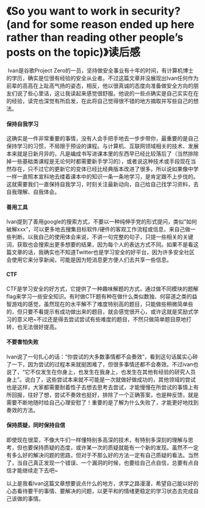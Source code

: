 # 《So you want to work in security? (and for some reason ended up here rather than reading other people’s posts on the topic)》读后感

​	Ivan是谷歌Project Zero的一员，坚持做安全事业有十年的时间，有计算机博士的学历，确实是位很有经验的安全从业者。不过这篇文章并没展现出Ivan任何作为前辈的高高在上趾高气扬的姿态，相反，他以很真诚的态度向准备做安全方向的朋友们说了些心里话，这让我读起来感觉很舒服。他说的一些点确实是自己实实在在的经验，读完也深觉有所启发，在此将自己觉得很不错的地方摘取并写些自己的想法。



#### 保持自我学习

​	这确实是一件非常重要的事情，没有人会手把手地去一步步带你，最重要的是自己保持学习的习惯，不局限于预设的课程。与计算机、互联网领域相关的技术、发展本来就是日新月异的，凡是编成书写进课本里的东西早已经比较落后了（当然排除掉一些基础类课程是无论何时都需要新手学习的），或者说这种技术或手段现在当然存在，只不过它的更新它的变体已经比经典版本改进了很多。所以说如果像中学一样一直照本宣科地去缕着课本中的知识一条一条地学习，是肯定跟不上步伐的。这就需要我们一直保持自我学习，时刻关注最新动向，自己给自己找学习资料，去自我理解、自我体会。



#### 善用工具

​	Ivan提到了善用google的搜索方式，不要以一种纯伸手党的形式提问，类似“如何破解xxx”，可以更多地去搜集目标软件/硬件的客观工作流程或信息，来自己做一些判断。以我自己的使用体会来说，不讲一句完整的句子，只提一些相关的关键词，获取也会搜索出更多想要的结果，因为每个人的表达方式不同。如果不是看这篇文章的话，我确实也不知道Twitter也是学习安全的好平台，因为许多安全社区会使用它来分享新闻，可能是因为短消息更方便人们去共享一些信息。



#### CTF

​	CTF是学习安全的好方式，它提供了一种趣味解题的方式，通过做不同模块的题解flag来学习一些安全知识。有时做CTF题有种在做什么类似数独、何容道之类的益智游戏的感觉，虽然现在的水平解不了难度特别高的题目，只能做些稍微简单些的，但只要不看提示有成功做出来的题目，就会感觉很开心，或许这就是奖励式学习的意义吧~不过还是得去尝试尝试有些难度的题目，不然只做简单题目原地打转，也无法很好提高。



#### 不要害怕失败

​	Ivan说了一句扎心的话：“你尝试的大多数事情都不会奏效”，看到这句话属实心碎了一下，因为尝试的过程本来就挺困难了，但很多事情还都不会奏效。不过ivan也说了，“它不仅发生在你身上，也发生在我身上，也发生在其他有经验的研究人员身上”。说白了，这些尝试本来就不可能是一次就做好做成功的，其他领域的尝试也是这样，大家都需要耐着性子去想去思考去尝试，才能慢慢在所尝试的事情上有所回报，往好了想，尝试不奏效也挺好，排除了一个正确答案，也是种反馈，就是需要不断地随时给自己心理安慰了！重要的是了解为什么失败了，才能更好地找到奏效的方法。



#### 保持质疑，同时保持自信

​	即使现在很菜，不像大牛们一样懂特别多高深的技术，有特别多深刻的理解与思考，但也要保持质疑的态度，或许某一次的质疑就能有一个新的发现。虽然不一定有多么好的解决问题的思路，但对于不那么好的方法一定有自己质疑的看法。当然了，当自己真正发现一个错误、一个漏洞的时候，也要给自己点自信，总要有点自信才能继续走下去吧~



​	以上是我看Ivan这篇文章想要说点什么的地方，求学之路漫漫，希望自己能以好的心态看待要干的事情、要解决的问题，以更平和的情绪更稳定的学习状态去完成自己该做的事情。